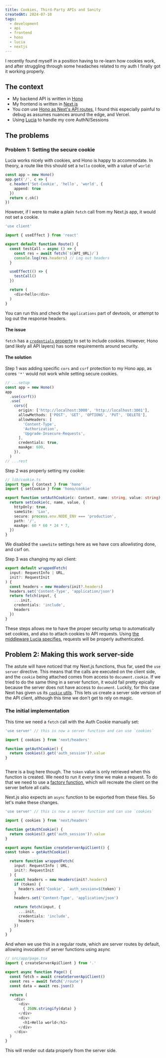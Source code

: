 ```yaml
---
title: Cookies, Third-Party APIs and Sanity
createdAt: 2024-07-10
tags:
  - development
  - api
  - frontend
  - hono
  - lucia
  - nextjs
---
```


I recently found myself in a position having to re-learn how cookies work, and after struggling through some headaches related to my auth I finally got it working properly.

## The context
* My backend API is written in [Hono](https://hono.dev/)
* My frontend is written in [Next.js](https://nextjs.org/)
* You _can_ use [Hono as Next's API routes](https://hono.dev/docs/getting-started/vercel), I found this especially painful to debug as assumes nuances around the edge, and Vercel.
* Using [Lucia](https://lucia-auth.com/) to handle my core AuthN/Sessions

## The problems
### Problem 1: Setting the secure cookie
Lucia works nicely with cookies, and Hono is happy to accommodate. In theory, a route like this should set a `hello` cookie, with a value of `world`:
```ts
const app = new Hono()
app.get('/', c => {
  c.header('Set-Cookie', 'hello', 'world', {
    append: true
  })
  return c.ok()
})
```

However, if I were to make a plain `fetch` call from my Next.js app, it would not set a cookie.
```ts
'use client'

import { useEffect } from 'react'

export default function Route() {
  const testCall = async () => {
    const res = await fetch(`${API_URL}/`)
    console.log(res.headers) // Log out headers
  }

  useEffect(() => {
    testCall()
  })

  return (
    <div>hello</div>
  )
}

```

You can run this and check the `applications` part of devtools, or attempt to log out the response headers.

#### The issue
`fetch` has a [`credentials` property](https://developer.mozilla.org/en-US/docs/Web/API/Fetch_API/Using_Fetch#including_credentials) to set to include cookies. However, Hono (and likely all API layers) has some requirements around security.

#### The solution
Step 1 was adding specific `cors` and `csrf` protection to my Hono app, as cores `'*'` would not work while setting secure cookies.

```ts
// ...setup
const app = new Hono()
app
  .use(csrf())
  .use(
    cors({
      origin: ['http://localhost:3000', 'http://localhost:3001'],
      allowMethods: ['POST', 'GET', 'OPTIONS', 'PUT', 'DELETE'],
      allowHeaders: [
        'Content-Type',
        'Authorization',
        'Upgrade-Insecure-Requests',
      ],
      credentials: true,
      maxAge: 600,
    }),
  )
// ...rest
```

Step 2 was properly setting my cookie:
```ts
// lib/cookie.ts
import type { Context } from 'hono'
import { setCookie } from 'hono/cookie'

export function setAuthCookie(c: Context, name: string, value: string) {
  return setCookie(c, name, value, {
    httpOnly: true,
    sameSite: 'Lax',
    secure: process.env.NODE_ENV === 'production',
    path: '/',
    maxAge: 60 * 60 * 24 * 7,
  })
}
```

We disabled the `sameSite` settings here as we have cors allowlisting done, and csrf on.

Step 3 was changing my api client:
```typescript
export default wrappedFetch(
  input: RequestInfo | URL,
  init?: RequestInit
) {
  const headers = new Headers(init?.headers)
  headers.set('Content-Type', 'application/json')
  return fetch(input, {
    ...init,
    credentials: 'include',
    headers
  })
}

```

These steps allows me to have the proper security setup to automatically set cookies, and also to attach cookies to API requests. Using [the middleware Lucia specifies](https://lucia-auth.com/guides/validate-session-cookies/hono), requests will be properly authenticated.

## Problem 2: Making this work server-side
The astute will have noticed that my Next.js functions, thus far, used the `use server` directive. This means that the calls are executed on the client side, and the `cookie` being attached comes from access to `document.cookie`. If we tried to do the same thing in a server function, it would fail pretty epically because the server does not have access to `document`. Luckily, for this case Next has given us its [`cookie` utils](https://nextjs.org/docs/app/api-reference/functions/cookies). This lets us create a server side version of the API client, although this time we don't get to rely on magic.

### The initial implementation
This time we need a `fetch` call with the Auth Cookie manually set:
```ts
'use server' // this is now a server function and can use `cookies`

import { cookies } from 'next/headers'

function getAuthCookie() {
  return cookies().get('auth_session')?.value
}



```

There is a bug here though. The `token` value is only retrieved when this function is created. We need to run it every time we make a request. To do that we need to use a [factory function](https://www.patterns.dev/vanilla/factory-pattern), which will recreate the client on the server before all calls.

Next.js also expects an `async` function to be exported from these files. So let's make these changes.

```ts
'use server' // this is now a server function and can use `cookies`

import { cookies } from 'next/headers'

function getAuthCookie() {
  return cookies().get('auth_session')?.value
}

export async function createServerApiClient() {
const token = getAuthCookie()

  return function wrappedFetch(
    input: RequestInfo | URL,
    init?: RequestInit
  ) {
    const headers = new Headers(init?.headers)
    if (token) {
      headers.set('Cookie', `auth_session=${token}`)
    }
    headers.set('Content-Type', 'application/json')

    return fetch(input, {
      ...init,
      credentials: 'include',
      headers
    })
  }
}
```

And when we use this in a regular route, which are server routes by default, allowing invocation of server functions using async
```ts
// src/app/page.tsx
import { createServerApiClient } from '.'

export async function Page() {
  const fetch = await createServerApiClient()
  const res = await fetch('/route')
  const data = await res.json()

  return (
    <div>
      <div>
        { JSON.stringify(data) }
      </div>
      <div>
        <h1>Hello world</h1>
      </div>
    </div>
  )
}
```

This will render out data properly from the server side.